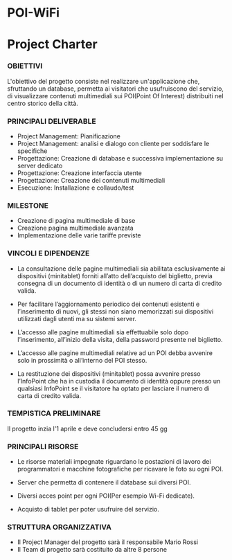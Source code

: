 # POI-WiFi

# Project Charter

### OBIETTIVI
L'obiettivo del progetto consiste nel realizzare un'applicazione che, sfruttando 	un database, permetta ai visitatori che usufruiscono del servizio, di visualizzare 	contenuti multimediali sui POI(Point Of Interest) distribuiti nel centro storico 	della città.

### PRINCIPALI DELIVERABLE
- Project Management: Pianificazione
- Project Management: analisi e dialogo con cliente per soddisfare le
   specifiche
- Progettazione: Creazione di database e successiva implementazione su server dedicato
- Progettazione: Creazione interfaccia utente
- Progettazione: Creazione dei contenuti multimediali 
- Esecuzione: Installazione e collaudo/test 

### MILESTONE
- Creazione di pagina multimediale di base
- Creazione pagina multimediale avanzata
- Implementazione delle varie tariffe previste 

### VINCOLI E DIPENDENZE
- La consultazione delle pagine multimediali sia abilitata esclusivamente ai dispositivi (minitablet) forniti all’atto dell’acquisto del biglietto, previa consegna di un documento di identità o di un numero di carta di credito valida.

- Per facilitare l’aggiornamento periodico dei contenuti esistenti e l’inserimento di nuovi, gli stessi non siano memorizzati sui dispositivi utilizzati dagli utenti ma su sistemi server.

- L’accesso alle pagine multimediali sia effettuabile solo dopo l’inserimento, all’inizio della visita, della password presente nel biglietto.

- L’accesso alle pagine multimediali relative ad un POI debba avvenire solo in prossimità o all’interno del POI stesso.

- La restituzione dei dispositivi (minitablet) possa avvenire presso l’InfoPoint che ha in custodia il documento di identità oppure presso un qualsiasi InfoPoint se il visitatore ha optato per lasciare il numero di carta di credito valida.

### TEMPISTICA PRELIMINARE
Il progetto inzia l'1 aprile e deve concludersi entro 45 gg 

### PRINCIPALI RISORSE
- Le risorse materiali impegnate riguardano le postazioni di lavoro dei programmatori e macchine fotografiche per ricavare le foto su ogni POI.

- Server che permetta di contenere il database sui diversi POI.

- Diversi acces point per ogni POI(Per esempio Wi-Fi dedicate).

- Acquisto di tablet per poter usufruire del servizio.

### STRUTTURA ORGANIZZATIVA
- Il Project Manager del progetto sarà il responsabile Mario Rossi
- Il Team di progetto sarà costituito da altre 8 persone
